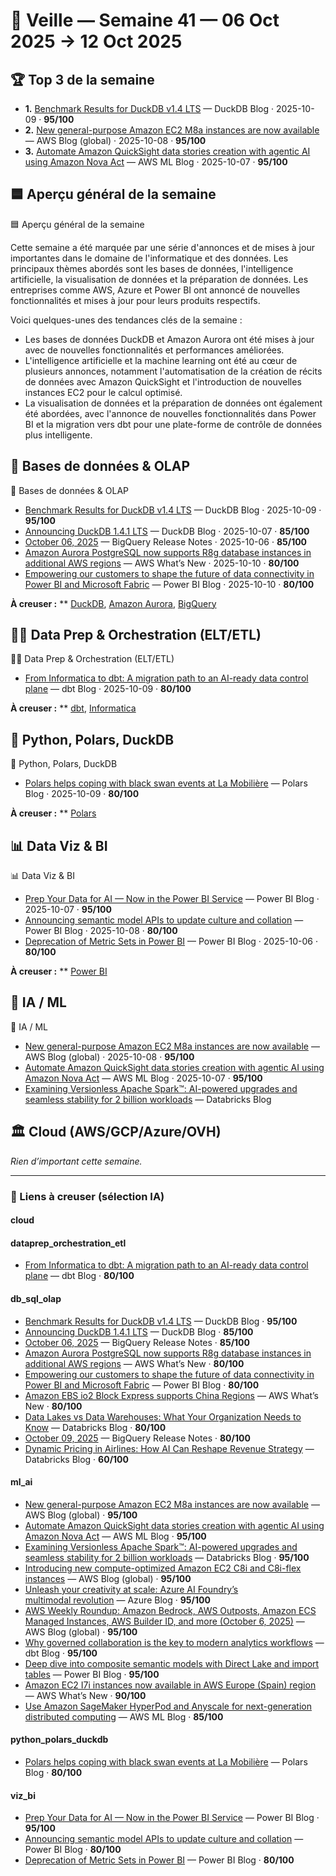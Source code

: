 # 🧠 Veille — Semaine 41 — 06 Oct 2025 → 12 Oct 2025

## 🏆 Top 3 de la semaine

- **1.** [Benchmark Results for DuckDB v1.4 LTS](https://duckdb.org/2025/10/09/benchmark-results-14-lts.html) — DuckDB Blog · 2025-10-09 · **95/100**
- **2.** [New general-purpose Amazon EC2 M8a instances are now available](https://aws.amazon.com/blogs/aws/new-general-purpose-amazon-ec2-m8a-instances-are-now-available/) — AWS Blog (global) · 2025-10-08 · **95/100**
- **3.** [Automate Amazon QuickSight data stories creation with agentic AI using Amazon Nova Act](https://aws.amazon.com/blogs/machine-learning/automate-amazon-quicksight-data-stories-creation-with-agentic-ai-using-amazon-nova-act/) — AWS ML Blog · 2025-10-07 · **95/100**

## 🟦 Aperçu général de la semaine

🟦 Aperçu général de la semaine

Cette semaine a été marquée par une série d'annonces et de mises à jour importantes dans le domaine de l'informatique et des données. Les principaux thèmes abordés sont les bases de données, l'intelligence artificielle, la visualisation de données et la préparation de données. Les entreprises comme AWS, Azure et Power BI ont annoncé de nouvelles fonctionnalités et mises à jour pour leurs produits respectifs.

Voici quelques-unes des tendances clés de la semaine :

* Les bases de données DuckDB et Amazon Aurora ont été mises à jour avec de nouvelles fonctionnalités et performances améliorées.
* L'intelligence artificielle et la machine learning ont été au cœur de plusieurs annonces, notamment l'automatisation de la création de récits de données avec Amazon QuickSight et l'introduction de nouvelles instances EC2 pour le calcul optimisé.
* La visualisation de données et la préparation de données ont également été abordées, avec l'annonce de nouvelles fonctionnalités dans Power BI et la migration vers dbt pour une plate-forme de contrôle de données plus intelligente.

## 🔢 Bases de données & OLAP

🔢 Bases de données & OLAP

* [Benchmark Results for DuckDB v1.4 LTS](https://duckdb.org/2025/10/09/benchmark-results-14-lts.html) — DuckDB Blog · 2025-10-09 · **95/100**
* [Announcing DuckDB 1.4.1 LTS](https://duckdb.org/2025/10/07/announcing-duckdb-141.html) — DuckDB Blog · 2025-10-07 · **85/100**
* [October 06, 2025](https://cloud.google.com/bigquery/docs/release-notes#October_06_2025) — BigQuery Release Notes · 2025-10-06 · **85/100**
* [Amazon Aurora PostgreSQL now supports R8g database instances in additional AWS regions](https://aws.amazon.com/about-aws/whats-new/2025/10/amazon-aurora-postgresql-r8g-database-instances-additional-aws-regions/) — AWS What’s New · 2025-10-10 · **80/100**
* [Empowering our customers to shape the future of data connectivity in Power BI and Microsoft Fabric](https://powerbi.microsoft.com/en-us/blog/empowering-our-customers-to-shape-the-future-of-data-connectivity-in-power-bi-and-microsoft-fabric/) — Power BI Blog · 2025-10-10 · **80/100**

**À creuser :**
** [DuckDB](https://duckdb.org/), [Amazon Aurora](https://aws.amazon.com/rds/aurora/), [BigQuery](https://cloud.google.com/bigquery/)

## 👨‍🔧 Data Prep & Orchestration (ELT/ETL)

👨‍🔧 Data Prep & Orchestration (ELT/ETL)

* [From Informatica to dbt: A migration path to an AI-ready data control plane](https://www.getdbt.com/blog/informatica-dbt-data-control-plane-ai) — dbt Blog · 2025-10-09 · **80/100**

**À creuser :**
** [dbt](https://www.getdbt.com/), [Informatica](https://www.informatica.com/)

## 🐍 Python, Polars, DuckDB

🐍 Python, Polars, DuckDB

* [Polars helps coping with black swan events at La Mobilière](https://pola.rs/posts/case-mobiliere/) — Polars Blog · 2025-10-09 · **80/100**

**À creuser :**
** [Polars](https://pola.rs/)

## 📊 Data Viz & BI

📊 Data Viz & BI

* [Prep Your Data for AI — Now in the Power BI Service](https://powerbi.microsoft.com/en-us/blog/prep-your-data-for-ai-now-in-the-power-bi-service/) — Power BI Blog · 2025-10-07 · **95/100**
* [Announcing semantic model APIs to update culture and collation](https://powerbi.microsoft.com/en-us/blog/announcing-semantic-model-apis-to-update-culture-and-collation/) — Power BI Blog · 2025-10-08 · **80/100**
* [Deprecation of Metric Sets in Power BI](https://powerbi.microsoft.com/en-us/blog/deprecation-of-metric-sets-in-power-bi/) — Power BI Blog · 2025-10-06 · **80/100**

**À creuser :**
** [Power BI](https://powerbi.microsoft.com/en-us/)

## 🔬 IA / ML

🔬 IA / ML

* [New general-purpose Amazon EC2 M8a instances are now available](https://aws.amazon.com/blogs/aws/new-general-purpose-amazon-ec2-m8a-instances-are-now-available/) — AWS Blog (global) · 2025-10-08 · **95/100**
* [Automate Amazon QuickSight data stories creation with agentic AI using Amazon Nova Act](https://aws.amazon.com/blogs/machine-learning/automate-amazon-quicksight-data-stories-creation-with-agentic-ai-using-amazon-nova-act/) — AWS ML Blog · 2025-10-07 · **95/100**
* [Examining Versionless Apache Spark™: AI-powered upgrades and seamless stability for 2 billion workloads](https://www.databricks.com/blog/examining-versionless-apache-sparktm-ai-powered-upgrades-and-seamless-stability-2-billion) — Databricks Blog

## 🏛️ Cloud (AWS/GCP/Azure/OVH)

_Rien d’important cette semaine._

---

### 🔗 Liens à creuser (sélection IA)

#### cloud

#### dataprep_orchestration_etl
- [From Informatica to dbt: A migration path to an AI-ready data control plane](https://www.getdbt.com/blog/informatica-dbt-data-control-plane-ai) — dbt Blog · **80/100**

#### db_sql_olap
- [Benchmark Results for DuckDB v1.4 LTS](https://duckdb.org/2025/10/09/benchmark-results-14-lts.html) — DuckDB Blog · **95/100**
- [Announcing DuckDB 1.4.1 LTS](https://duckdb.org/2025/10/07/announcing-duckdb-141.html) — DuckDB Blog · **85/100**
- [October 06, 2025](https://cloud.google.com/bigquery/docs/release-notes#October_06_2025) — BigQuery Release Notes · **85/100**
- [Amazon Aurora PostgreSQL now supports R8g database instances in additional AWS regions](https://aws.amazon.com/about-aws/whats-new/2025/10/amazon-aurora-postgresql-r8g-database-instances-additional-aws-regions/) — AWS What’s New · **80/100**
- [Empowering our customers to shape the future of data connectivity in Power BI and Microsoft Fabric](https://powerbi.microsoft.com/en-us/blog/empowering-our-customers-to-shape-the-future-of-data-connectivity-in-power-bi-and-microsoft-fabric/) — Power BI Blog · **80/100**
- [Amazon EBS io2 Block Express supports China Regions](https://aws.amazon.com/about-aws/whats-new/2025/10/amazon-ebs-io2-block-express-china-regions/) — AWS What’s New · **80/100**
- [Data Lakes vs Data Warehouses: What Your Organization Needs to Know](https://www.databricks.com/blog/data-lakes-vs-data-warehouses-what-your-organization-needs-know) — Databricks Blog · **80/100**
- [October 09, 2025](https://cloud.google.com/bigquery/docs/release-notes#October_09_2025) — BigQuery Release Notes · **80/100**
- [Dynamic Pricing in Airlines: How AI Can Reshape Revenue Strategy](https://www.databricks.com/blog/dynamic-pricing-airlines-how-ai-can-reshape-revenue-strategy) — Databricks Blog · **60/100**

#### ml_ai
- [New general-purpose Amazon EC2 M8a instances are now available](https://aws.amazon.com/blogs/aws/new-general-purpose-amazon-ec2-m8a-instances-are-now-available/) — AWS Blog (global) · **95/100**
- [Automate Amazon QuickSight data stories creation with agentic AI using Amazon Nova Act](https://aws.amazon.com/blogs/machine-learning/automate-amazon-quicksight-data-stories-creation-with-agentic-ai-using-amazon-nova-act/) — AWS ML Blog · **95/100**
- [Examining Versionless Apache Spark™: AI-powered upgrades and seamless stability for 2 billion workloads](https://www.databricks.com/blog/examining-versionless-apache-sparktm-ai-powered-upgrades-and-seamless-stability-2-billion) — Databricks Blog · **95/100**
- [Introducing new compute-optimized Amazon EC2 C8i and C8i-flex instances](https://aws.amazon.com/blogs/aws/introducing-new-compute-optimized-amazon-ec2-c8i-and-c8i-flex-instances/) — AWS Blog (global) · **95/100**
- [Unleash your creativity at scale: Azure AI Foundry’s multimodal revolution](https://azure.microsoft.com/en-us/blog/unleash-your-creativity-at-scale-azure-ai-foundrys-multimodal-revolution/) — Azure Blog · **95/100**
- [AWS Weekly Roundup:  Amazon Bedrock, AWS Outposts, Amazon ECS Managed Instances, AWS Builder ID, and more (October 6, 2025)](https://aws.amazon.com/blogs/aws/aws-weekly-roundup-amazon-bedrock-aws-outposts-amazon-ecs-managed-instances-aws-builder-id-and-more-october-6-2025/) — AWS Blog (global) · **95/100**
- [Why governed collaboration is the key to modern analytics workflows](https://www.getdbt.com/blog/why-governed-collaboration-is-the-key-to-modern-analytics-workflows) — dbt Blog · **95/100**
- [Deep dive into composite semantic models with Direct Lake and import tables](https://powerbi.microsoft.com/en-us/blog/deep-dive-into-composite-semantic-models-with-direct-lake-and-import-tables/) — Power BI Blog · **95/100**
- [Amazon EC2 I7i instances now available in AWS Europe (Spain) region](https://aws.amazon.com/about-aws/whats-new/2025/10/amazon-ec2-i7i-instances-available-in-aws-europe-spain/) — AWS What’s New · **90/100**
- [Use Amazon SageMaker HyperPod and Anyscale for next-generation distributed computing](https://aws.amazon.com/blogs/machine-learning/use-amazon-sagemaker-hyperpod-and-anyscale-for-next-generation-distributed-computing/) — AWS ML Blog · **85/100**

#### python_polars_duckdb
- [Polars helps coping with black swan events at La Mobilière](https://pola.rs/posts/case-mobiliere/) — Polars Blog · **80/100**

#### viz_bi
- [Prep Your Data for AI — Now in the Power BI Service](https://powerbi.microsoft.com/en-us/blog/prep-your-data-for-ai-now-in-the-power-bi-service/) — Power BI Blog · **95/100**
- [Announcing semantic model APIs to update culture and collation](https://powerbi.microsoft.com/en-us/blog/announcing-semantic-model-apis-to-update-culture-and-collation/) — Power BI Blog · **80/100**
- [Deprecation of Metric Sets in Power BI](https://powerbi.microsoft.com/en-us/blog/deprecation-of-metric-sets-in-power-bi/) — Power BI Blog · **80/100**

